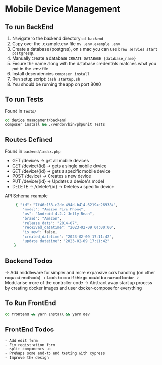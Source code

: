 # Mobile Device Management

## To run BackEnd

1. Navigate to the backend directory `cd backend`
2. Copy over the .example.env file `mv .env.example .env`
3. Create a database (postgres), on a mac you can use `brew servies start postgresql`
4. Manually create a database `CREATE DATABASE {database_name}`
5. Ensure the name along with the database credentials matches what you put in the .env file
6. Install dependencies `composer install`
7. Run setup script: `bash startup.sh`
8. You should be running the app on port 8000

## To run Tests

Found in `Tests/`

```bash
cd device_management/backend
composer install && ./vendor/bin/phpunit Tests
```

## Routes Defined

Found in `backend/index.php`

- GET /devices -> get all mobile devices
- GET /device/{id} -> gets a single mobile device
- GET /device/{id} -> gets a specific mobile device
- POST /device/ -> Creates a new device
- PUT /device/{id} -> Updates a device's model
- DELETE -> /delete/{id} -> Deletes a specific device

API Schema example
```bash
     { "id": "7f46c158-c2de-494d-b414-6219ac269384",
        "model": "Amazon Fire Phone",
        "os": "Android 4.2.2 Jelly Bean",
        "brand": "Amazon",
        "release_date": "2014-07",
        "received_datatime": "2023-02-09 00:00:00",
        "is_new": false,
        "created_datetime": "2023-02-09 17:11:42",
        "update_datetime": "2023-02-09 17:11:42"
    }
```

## Backend Todos

-> Add middleware for simpler and more expansive cors handling (on other request methods)
-> Look to see if things could be named better
-> Modularise more of the controller code
-> Abstract away start up process by creating docker images and user docker-compose for everything

## To Run FrontEnd

```bash
cd frontend && yarn install && yarn dev
```

## FrontEnd Todos

    - Add edit form
    - Fix registration form
    - Split components up
    - Prehaps some end-to end testing with cypress
    - Improve the design
